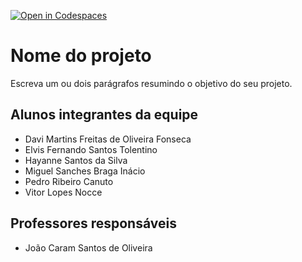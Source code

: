 [![Open in Codespaces](https://classroom.github.com/assets/launch-codespace-7f7980b617ed060a017424585567c406b6ee15c891e84e1186181d67ecf80aa0.svg)](https://classroom.github.com/open-in-codespaces?assignment_repo_id=14313885)
# Nome do projeto
Escreva um ou dois parágrafos resumindo o objetivo do seu projeto.

## Alunos integrantes da equipe

* Davi Martins Freitas de Oliveira Fonseca
* Elvis Fernando Santos Tolentino
* Hayanne Santos da Silva
* Miguel Sanches Braga Inácio
* Pedro Ribeiro Canuto
* Vitor Lopes Nocce

## Professores responsáveis

* João Caram Santos de Oliveira

